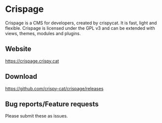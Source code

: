 # Crispage
Crispage is a CMS for developers, created by crispycat. It is fast, light and flexible. Crispage is licensed under the GPL v3 and can be extended with views, themes, modules and plugins.

## Website
https://crispage.crispy.cat

## Download
https://github.com/crispy-cat/crispage/releases

## Bug reports/Feature requests
Please submit these as issues.
